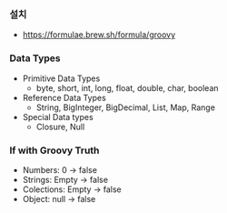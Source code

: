 ### 설치

- https://formulae.brew.sh/formula/groovy

### Data Types

- Primitive Data Types
  - byte, short, int, long, float, double, char, boolean
- Reference Data Types
  - String, BigInteger, BigDecimal, List, Map, Range
- Special Data types
  - Closure, Null

### If with Groovy Truth

- Numbers: 0 -> false
- Strings: Empty -> false
- Colections: Empty -> false
- Object: null -> false
